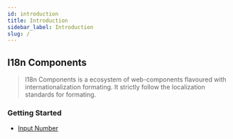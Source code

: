 ```yaml
---
id: introduction
title: Introduction
sidebar_label: Introduction
slug: /
---
```


## I18n Components

> I18n Components is a ecosystem of web-components flavoured with internationalization formating.
> It strictly follow the localization standards for formating. 


### Getting Started

- [Input Number](/docs/input-number)